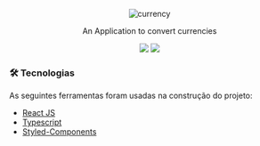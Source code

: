 <p align="center">
    <img  alt="currency" src="./assets/logo.png" />
</p>
<p align="center">An Application to convert currencies</p>



<p align="center">
    <img src="https://img.shields.io/badge/LICENSE-MIT-blue" /> 
    <img src="https://img.shields.io/badge/Made%20with-JavaScript-1f425f.svg" />
</p>

### :hammer_and_wrench: Tecnologias

As seguintes ferramentas foram usadas na construção do projeto:

- <a href="https://pt-br.reactjs.org">React JS</a>
- <a href="https://www.typescriptlang.org">Typescript</a>
- <a href="https://www.styled-components.com">Styled-Components</a>
